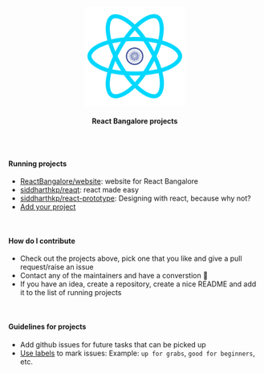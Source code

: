 <p align="center">
  <img src="https://raw.githubusercontent.com/ReactBangalore/art/master/logo.png" height="200px"/>
  <br><br>
  <b>React Bangalore projects</b>
  <br><br>
</p>

&nbsp;

#### Running projects

- [ReactBangalore/website](https://github.com/ReactBangalore/website): website for React Bangalore
- [siddharthkp/reaqt](https://github.com/siddharthkp/reaqt): react made easy
- [siddharthkp/react-prototype](https://github.com/siddharthkp/react-prototype): Designing with react, because why not?
- [Add your project](https://github.com/ReactBangalore/projects/issues/new)

&nbsp;

#### How do I contribute

- Check out the projects above, pick one that you like and give a pull request/raise an issue
- Contact any of the maintainers and have a converstion 🙂
- If you have an idea, create a repository, create a nice README and add it to the list of running projects

&nbsp;

#### Guidelines for projects

- Add github issues for future tasks that can be picked up
- [Use labels](https://github.com/ReactBangalore/projects/labels) to mark issues: Example: `up for grabs`, `good for beginners`, etc.

&nbsp;
